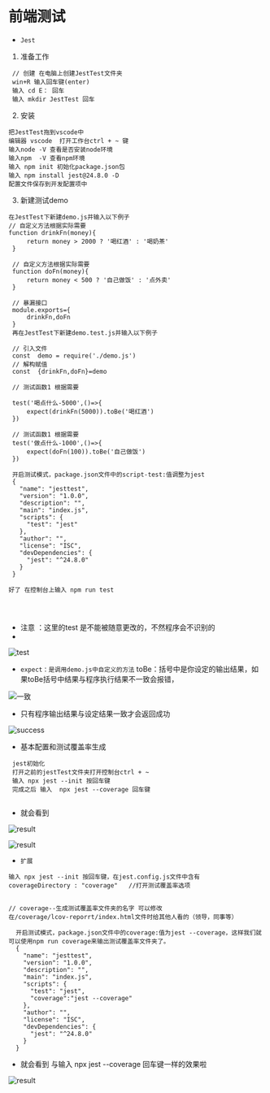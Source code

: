 # 前端测试


* `Jest`
1. 准备工作
 ```
  // 创建 在电脑上创建JestTest文件夹
  win+R 输入回车键(enter)
  输入 cd E： 回车
  输入 mkdir JestTest 回车
 ```
 2. 安装
 ```
 把JestTest拖到vscode中
 编辑器 vscode  打开工作台ctrl + ~ 键
 输入node -V 查看是否安装node环境
 输入npm  -V 查看npm环境
 输入 npm init 初始化package.json包
 输入 npm install jest@24.8.0 -D
 配置文件保存到开发配置项中
 
 ```
 3. 新建测试demo
 ```
 在JestTest下新建demo.js并输入以下例子
 // 自定义方法根据实际需要
 function drinkFn(money){
      return money > 2000 ? '喝红酒' : '喝奶茶'
  }
  
  // 自定义方法根据实际需要
  function doFn(money){
      return money < 500 ? '自己做饭' : '点外卖'
  }

  // 暴漏接口
  module.exports={
      drinkFn,doFn
  }
  再在JestTest下新建demo.test.js并输入以下例子
  
  // 引入文件
  const  demo = require('./demo.js')
  // 解构赋值
  const  {drinkFn,doFn}=demo

  // 测试函数1 根据需要
  
  test('喝点什么-5000',()=>{
      expect(drinkFn(5000)).toBe('喝红酒')
  })

  // 测试函数1 根据需要
  test('做点什么-1000',()=>{
      expect(doFn(100)).toBe('自己做饭')
  })
  
  开启测试模式，package.json文件中的script-test:值调整为jest
  {
    "name": "jesttest",
    "version": "1.0.0",
    "description": "",
    "main": "index.js",
    "scripts": {
      "test": "jest"
    },
    "author": "",
    "license": "ISC",
    "devDependencies": {
      "jest": "^24.8.0"
    }
  }

好了 在控制台上输入 npm run test
  
 
  
 ```
 * 注意 ：这里的test 是不能被随意更改的，不然程序会不识别的
 * 
 ![test](https://github.com/ma1833577561/web-development-notebook/blob/master/images/web_test/test.png)
 *  `expect：是调用demo.js中自定义的方法`
  toBe：括号中是你设定的输出结果，如果toBe括号中结果与程序执行结果不一致会报错，
  
 ![一致](https://github.com/ma1833577561/web-development-notebook/blob/master/images/web_test/1.png)
 
 
 * 只有程序输出结果与设定结果一致才会返回成功
 
 ![success](https://github.com/ma1833577561/web-development-notebook/blob/master/images/web_test/success.png)
 
 
 * 基本配置和测试覆盖率生成

```
 jest初始化
 打开之前的jestTest文件夹打开控制台ctrl + ~
 输入 npx jest --init 按回车键
 完成之后 输入  npx jest --coverage 回车键
 
```
* 就会看到 

![result](https://github.com/ma1833577561/web-development-notebook/blob/master/images/web_test/json.png)

![result](https://github.com/ma1833577561/web-development-notebook/blob/master/images/web_test/jestTest.png)

 
 * `扩展`
```
输入 npx jest --init 按回车键，在jest.config.js文件中含有
coverageDirectory : "coverage"   //打开测试覆盖率选项


// coverage--生成测试覆盖率文件夹的名字 可以修改
在/coverage/lcov-reporrt/index.html文件时给其他人看的（领导，同事等）

  开启测试模式，package.json文件中的coverage:值为jest --coverage，这样我们就可以使用npm run coverage来输出测试覆盖率文件夹了。
  {
    "name": "jesttest",
    "version": "1.0.0",
    "description": "",
    "main": "index.js",
    "scripts": {
      "test": "jest",
      "coverage":"jest --coverage"
    },
    "author": "",
    "license": "ISC",
    "devDependencies": {
      "jest": "^24.8.0"
    }
  }

```
* 就会看到 与输入  npx jest --coverage 回车键一样的效果啦

![result](https://github.com/ma1833577561/web-development-notebook/blob/master/images/web_test/npmRunCoverage.png)



 
 
